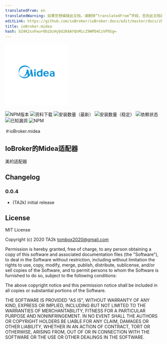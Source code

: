 ```yaml
---
translatedFrom: en
translatedWarning: 如果您想编辑此文档，请删除“translatedFrom”字段，否则此文档将再次自动翻译
editLink: https://github.com/ioBroker/ioBroker.docs/edit/master/docs/zh-cn/adapterref/iobroker.midea/README.md
title: ioBroker.midea
hash: bZ4K2sxFwu+0biDzHybU2KAAYQnMicZ9WPD4CzVP9Sg=
---
```

![商标](../../../en/adapterref/iobroker.midea/admin/midea.png)

![NPM版本](http://img.shields.io/npm/v/iobroker.midea.svg)
![资料下载](https://img.shields.io/npm/dm/iobroker.midea.svg)
![安装数量（最新）](http://iobroker.live/badges/midea-installed.svg)
![安装数量（稳定）](http://iobroker.live/badges/midea-stable.svg)
![依赖状态](https://img.shields.io/david/TA2k/iobroker.midea.svg)
![已知漏洞](https://snyk.io/test/github/TA2k/ioBroker.midea/badge.svg)
![NPM](https://nodei.co/npm/iobroker.midea.png?downloads=true)

＃ioBroker.midea
## IoBroker的Midea适配器
美的适配器

## Changelog

### 0.0.4

-   (TA2k) initial release

## License

MIT License

Copyright (c) 2020 TA2k <tombox2020@gmail.com>

Permission is hereby granted, free of charge, to any person obtaining a copy
of this software and associated documentation files (the "Software"), to deal
in the Software without restriction, including without limitation the rights
to use, copy, modify, merge, publish, distribute, sublicense, and/or sell
copies of the Software, and to permit persons to whom the Software is
furnished to do so, subject to the following conditions:

The above copyright notice and this permission notice shall be included in all
copies or substantial portions of the Software.

THE SOFTWARE IS PROVIDED "AS IS", WITHOUT WARRANTY OF ANY KIND, EXPRESS OR
IMPLIED, INCLUDING BUT NOT LIMITED TO THE WARRANTIES OF MERCHANTABILITY,
FITNESS FOR A PARTICULAR PURPOSE AND NONINFRINGEMENT. IN NO EVENT SHALL THE
AUTHORS OR COPYRIGHT HOLDERS BE LIABLE FOR ANY CLAIM, DAMAGES OR OTHER
LIABILITY, WHETHER IN AN ACTION OF CONTRACT, TORT OR OTHERWISE, ARISING FROM,
OUT OF OR IN CONNECTION WITH THE SOFTWARE OR THE USE OR OTHER DEALINGS IN THE
SOFTWARE.